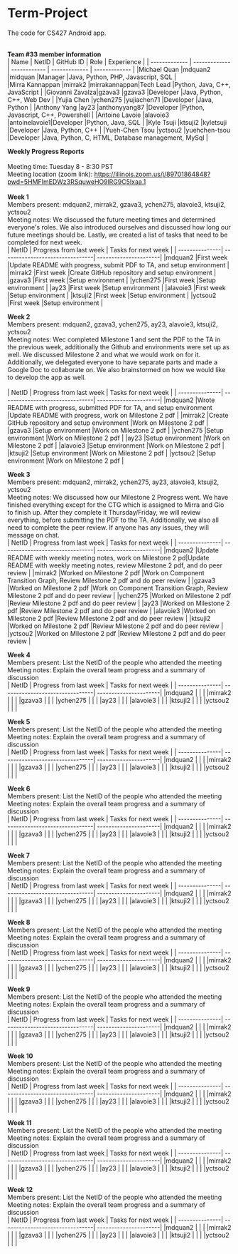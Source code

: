 # Term-Project
The code for CS427 Android app. 
<br/>
<br/>

<b>Team #33 member information</b>
<br/>
| Name           | NetID         | GitHub ID    | Role          | Experience    |
| -------------  | ------------- | ------------ | ------------- | ------------- |
|Michael Quan    |mdquan2        |midquan       |Manager        |Java, Python, PHP, Javascript, SQL                  |            
|Mirra Kannappan |mirrak2        |mirrakannappan|Tech Lead      |Python, Java, C++, JavaScript                       |
|Giovanni Zavalza|gzava3         |gzava3        |Developer      |Java, Python, C++, Web Dev                          |
|Yujia Chen      |ychen275       |yujiachen71   |Developer      |Java, Python                                        |
|Anthony Yang    |ay23           |anthonyyang87 |Developer      |Python, Javascript, C++, Powershell                 |
|Antoine Lavoie  |alavoie3       |antoinelavoie1|Developer      |Python, Java, SQL                                   |
|Kyle Tsuji      |ktsuji2        |kyletsuji     |Developer      |Java, Python, C++                                   |
|Yueh-Chen Tsou  |yctsou2        |yuehchen-tsou |Developer      |Java, Python, C, HTML, Database management, MySql   |
<br/>


<b>Weekly Progress Reports</b>
</br> 
</br>
Meeting time: Tuesday  8 - 8:30 PST
</br> 
Meeting location (zoom link): https://illinois.zoom.us/j/89701864848?pwd=5HMFImEDWz3RSquweHO9lRG9C5Ixaa.1
</br> 
</br>
<b>Week 1</b>
</br>
Members present: mdquan2, mirrak2, gzava3, ychen275, alavoie3, ktsuji2, yctsou2
</br>
Meeting notes: We discussed the future meeting times and determined everyone's roles. We also introduced ourselves and discussed how long our future meetings should be. Lastly, we created a list of tasks that need to be completed for next week.
</br>
| NetID          | Progress from last week         | Tasks for next week   |
| ---------------| --------------------------------| ----------------------|
|mdquan2         |First week                       |Update README with progress, submit PDF to TA, and setup environment |
|mirrak2         |First week                       |Create GitHub repository and setup environment                       |
|gzava3          |First week                       |Setup environment                                                    |
|ychen275        |First week                       |Setup environment                                                    |
|ay23            |First week                       |Setup environment                                                    |
|alavoie3        |First week                       |Setup environment                                                    |
|ktsuji2         |First week                       |Setup environment                                                    |
|yctsou2         |First week                       |Setup environment                                                    |
</br>


<b>Week 2</b>
</br>
Members present: mdquan2, gzava3, ychen275,  ay23, alavoie3, ktsuji2, yctsou2
</br>
Meeting notes: Wec completed Milestone 1 and sent the PDF to the TA in the previous week, additionally the Github and environments were set up as well. We discussed Milestone 2 and what we would work on for it. Additionally, we delegated everyone to have separate parts and made a Google Doc to collaborate on. We also brainstormed on how we would like to develop the app as well. 
</br>
</br>
| NetID          | Progress from last week         | Tasks for next week   |
| ---------------| --------------------------------| ----------------------|
|mdquan2         |Wrote README with progress, submitted PDF for TA, and setup environment  |Update README with progress, work on Milestone 2 pdf |
|mirrak2         |Create GitHub repository and setup environment                           |Work on Milestone 2 pdf                              |
|gzava3          |Setup environment                                                        |Work on Milestone 2 pdf                              |
|ychen275        |Setup environment                                                        |Work on Milestone 2 pdf                              |
|ay23            |Setup environment                                                        |Work on Milestone 2 pdf                              |
|alavoie3        |Setup environment                                                        |Work on Milestone 2 pdf                              |
|ktsuji2         |Setup environment                                                        |Work on Milestone 2 pdf                              |
|yctsou2         |Setup environment                                                        |Work on Milestone 2 pdf                              |
</br>



<b>Week 3</b>
</br>
Members present: mdquan2, mirrak2, ychen275,  ay23, alavoie3, ktsuji2, yctsou2
</br>
Meeting notes: We discussed how our Milestone 2 Progress went. We have finished everything except for the CTG which is assigned to Mirra and Gio to finish up. After they complete it Thursday/Friday, we will review everything, before submitting the PDF to the TA. Additionally, we also all need to complete the peer review. If anyone has any issues, they will message on chat. 
</br>
| NetID          | Progress from last week         | Tasks for next week   |
| ---------------| --------------------------------| ----------------------|
|mdquan2         |Update README with weekly meeting notes, work on Milestone 2 pd|Update README with weekly meeting notes, review Milestone 2 pdf, and do peer review			|
|mirrak2         |Worked on Milestone 2 pdf								                       |Work on Component Transition Graph, Review Milestone 2 pdf and do peer review						|
|gzava3          |Worked on Milestone 2 pdf								                       |Work on Component Transition Graph, Review Milestone 2 pdf and do peer review						|
|ychen275        |Worked on Milestone 2 pdf								                       |Review Milestone 2 pdf and do peer review						                                    |
|ay23            |Worked on Milestone 2 pdf								                       |Review Milestone 2 pdf and do peer review						                                    |
|alavoie3        |Worked on Milestone 2 pdf								                       |Review Milestone 2 pdf and do peer review						                                    |
|ktsuji2         |Worked on Milestone 2 pdf								                       |Review Milestone 2 pdf and do peer review						                                    |
|yctsou2         |Worked on Milestone 2 pdf								                       |Review Milestone 2 pdf and do peer review						                                    |
</br>

<b>Week 4</b>
</br>
Members present: List the NetID of the people who attended the meeting
</br>
Meeting notes: Explain the overall team progress and a summary of discussion
</br>
| NetID          | Progress from last week         | Tasks for next week   |
| ---------------| --------------------------------| ----------------------|
|mdquan2         |								                 |					             |
|mirrak2         |								                 |					             |
|gzava3          |								                 |					             |
|ychen275        |								                 |					             |
|ay23            |								                 |					             |
|alavoie3        |								                 |					             |
|ktsuji2         |								                 |					             |
|yctsou2         |								                 |					             |
</br>


<b>Week 5</b>
</br>
Members present: List the NetID of the people who attended the meeting
</br>
Meeting notes: Explain the overall team progress and a summary of discussion
</br>
| NetID          | Progress from last week         | Tasks for next week   |
| ---------------| --------------------------------| ----------------------|
|mdquan2         |								                 |					             |
|mirrak2         |								                 |					             |
|gzava3          |								                 |					             |
|ychen275        |								                 |					             |
|ay23            |								                 |					             |
|alavoie3        |								                 |					             |
|ktsuji2         |								                 |					             |
|yctsou2         |								                 |					             |
</br>


<b>Week 6</b>
</br>
Members present: List the NetID of the people who attended the meeting
</br>
Meeting notes: Explain the overall team progress and a summary of discussion
</br>
| NetID          | Progress from last week         | Tasks for next week   |
| ---------------| --------------------------------| ----------------------|
|mdquan2         |								                 |					             |
|mirrak2         |								                 |					             |
|gzava3          |								                 |					             |
|ychen275        |								                 |					             |
|ay23            |								                 |					             |
|alavoie3        |								                 |					             |
|ktsuji2         |								                 |					             |
|yctsou2         |								                 |					             |
</br>


<b>Week 7</b>
</br>
Members present: List the NetID of the people who attended the meeting
</br>
Meeting notes: Explain the overall team progress and a summary of discussion
</br>
| NetID          | Progress from last week         | Tasks for next week   |
| ---------------| --------------------------------| ----------------------|
|mdquan2         |								                 |					             |
|mirrak2         |								                 |					             |
|gzava3          |								                 |					             |
|ychen275        |								                 |					             |
|ay23            |								                 |					             |
|alavoie3        |								                 |					             |
|ktsuji2         |								                 |					             |
|yctsou2         |								                 |					             |
</br>


<b>Week 8</b>
</br>
Members present: List the NetID of the people who attended the meeting
</br>
Meeting notes: Explain the overall team progress and a summary of discussion
</br>
| NetID          | Progress from last week         | Tasks for next week   |
| ---------------| --------------------------------| ----------------------|
|mdquan2         |								                 |					             |
|mirrak2         |								                 |					             |
|gzava3          |								                 |					             |
|ychen275        |								                 |					             |
|ay23            |								                 |					             |
|alavoie3        |								                 |					             |
|ktsuji2         |								                 |					             |
|yctsou2         |								                 |					             |
</br>


<b>Week 9</b>
</br>
Members present: List the NetID of the people who attended the meeting
</br>
Meeting notes: Explain the overall team progress and a summary of discussion
</br>
| NetID          | Progress from last week         | Tasks for next week   |
| ---------------| --------------------------------| ----------------------|
|mdquan2         |								                 |					             |
|mirrak2         |								                 |					             |
|gzava3          |								                 |					             |
|ychen275        |								                 |					             |
|ay23            |								                 |					             |
|alavoie3        |								                 |					             |
|ktsuji2         |								                 |					             |
|yctsou2         |								                 |					             |
</br>


<b>Week 10</b>
</br>
Members present: List the NetID of the people who attended the meeting
</br>
Meeting notes: Explain the overall team progress and a summary of discussion
</br>
| NetID          | Progress from last week         | Tasks for next week   |
| ---------------| --------------------------------| ----------------------|
|mdquan2         |								                 |					             |
|mirrak2         |								                 |					             |
|gzava3          |								                 |					             |
|ychen275        |								                 |					             |
|ay23            |								                 |					             |
|alavoie3        |								                 |					             |
|ktsuji2         |								                 |					             |
|yctsou2         |								                 |					             |
</br>


<b>Week 11</b>
</br>
Members present: List the NetID of the people who attended the meeting
</br>
Meeting notes: Explain the overall team progress and a summary of discussion
</br>
| NetID          | Progress from last week         | Tasks for next week   |
| ---------------| --------------------------------| ----------------------|
|mdquan2         |								                 |					             |
|mirrak2         |								                 |					             |
|gzava3          |								                 |					             |
|ychen275        |								                 |					             |
|ay23            |								                 |					             |
|alavoie3        |								                 |					             |
|ktsuji2         |								                 |					             |
|yctsou2         |								                 |					             |
</br>


<b>Week 12</b>
</br>
Members present: List the NetID of the people who attended the meeting
</br>
Meeting notes: Explain the overall team progress and a summary of discussion
</br>
| NetID          | Progress from last week         | Tasks for next week   |
| ---------------| --------------------------------| ----------------------|
|mdquan2         |								                 |					             |
|mirrak2         |								                 |					             |
|gzava3          |								                 |					             |
|ychen275        |								                 |					             |
|ay23            |								                 |					             |
|alavoie3        |								                 |					             |
|ktsuji2         |								                 |					             |
|yctsou2         |								                 |					             |
</br>

